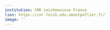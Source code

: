 ```yaml
---
institution: CNR Leishmaniose France
lien: https://cnr-leish.edu.umontpellier.fr/
image: ''
---
```


